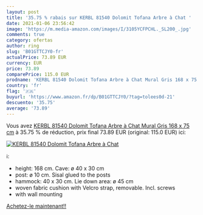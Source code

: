 ```yaml
---
layout: post
title: '35.75 % rabais sur KERBL 81540 Dolomit Tofana Arbre à Chat '
date: 2021-01-06 23:56:42
image: 'https://m.media-amazon.com/images/I/3105YCFPCHL._SL200_.jpg'
comments: true
category: ofertas
author: ring
slug: 'B01GTTCJY0-fr'
actualPrice: 73.89 EUR
currency: EUR
price: 73.89
comparePrice: 115.0 EUR
prodname: 'KERBL 81540 Dolomit Tofana Arbre à Chat Mural Gris 168 x 75 cm'
country: 'fr'
flag: '🇫🇷'
buyurl: 'https://www.amazon.fr/dp/B01GTTCJY0/?tag=tolees0d-21'
descuento: '35.75'
average: '73.89'
---
```


Vous avez [KERBL 81540 Dolomit Tofana Arbre à Chat Mural Gris 168 x 75 cm](https://www.amazon.fr/dp/B01GTTCJY0/?tag=tolees0d-21)  à  35.75 % de réduction, prix final  73.89 EUR (original: 115.0 EUR) ici:

[![KERBL 81540 Dolomit Tofana Arbre à Chat ](https://m.media-amazon.com/images/I/3105YCFPCHL._SL200_.jpg)](https://www.amazon.fr/dp/B01GTTCJY0/?tag=tolees0d-21)

ℹ️:

- height: 168 cm. Cave: ø 40 x 30 cm
- post: ø 10 cm. Sisal glued to the posts
- hammock: 40 x 30 cm. Lie down area: ø 45 cm
- woven fabric cushion with Velcro strap, removable. Incl. screws
- with wall mounting

[Achetez-le maintenant!!](https://www.amazon.fr/dp/B01GTTCJY0/?tag=tolees0d-21)
